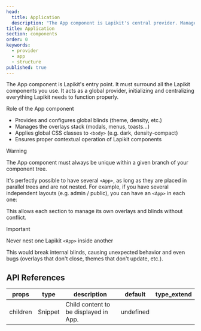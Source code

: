 ```yaml
---
head:
  title: Application
  description: "The App component is Lapikit's central provider. Manage themes, global styles and overlays for all your Svelte components"
title: Application
section: components
order: 0
keywords:
  - provider
  - app
  - structure
published: true
---
```


<script>
    import { Sandbox, CommandLine } from '$lib/components/index.js';
    // components
    import ApplicationBase from "$lib/components/docs/application/application-base.svelte?raw";
    import ApplicationForbidden from "$lib/components/docs/application/application-forbidden.svelte?raw";

    // command line
    const commandInstall = [
        {pkg: "npm", command: "npm i -D lapikit"},
        {pkg: "yarn", command: "yarn add -D lapikit"}
    ];
</script>

The App component is Lapikit's entry point. It must surround all the Lapikit components you use. It acts as a global provider, initializing and centralizing everything Lapikit needs to function properly.

Role of the App component

- Provides and configures global blinds (theme, density, etc.)
- Manages the overlays stack (modals, menus, toasts...)
- Applies global CSS classes to `<body>` (e.g. dark, density-compact)
- Ensures proper contextual operation of Lapikit components

> [!WARNING]
> The App component must always be unique within a given branch of your component tree.

<Sandbox name="application-base-sandbox" code={ApplicationBase}/>

It's perfectly possible to have several `<App>`, as long as they are placed in parallel trees and are not nested.
For example, if you have several independent layouts (e.g. admin / public), you can have an `<App>` in each one:

This allows each section to manage its own overlays and blinds without conflict.

> [!IMPORTANT]
> Never nest one Lapikit `<App>` inside another

This would break internal blinds, causing unexpected behavior and even bugs (overlays that don't close, themes that don't update, etc.).

<Sandbox name="application-forbidden-sandbox" code={ApplicationForbidden}/>

## API References

| props    | type    | description                           | default   | type_extend |
| -------- | ------- | ------------------------------------- | --------- | ----------- |
| children | Snippet | Child content to be displayed in App. | undefined |             |
